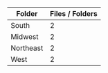 | Folder    |   Files / Folders |
|-----------|-------------------|
| South     |                 2 |
| Midwest   |                 2 |
| Northeast |                 2 |
| West      |                 2 |